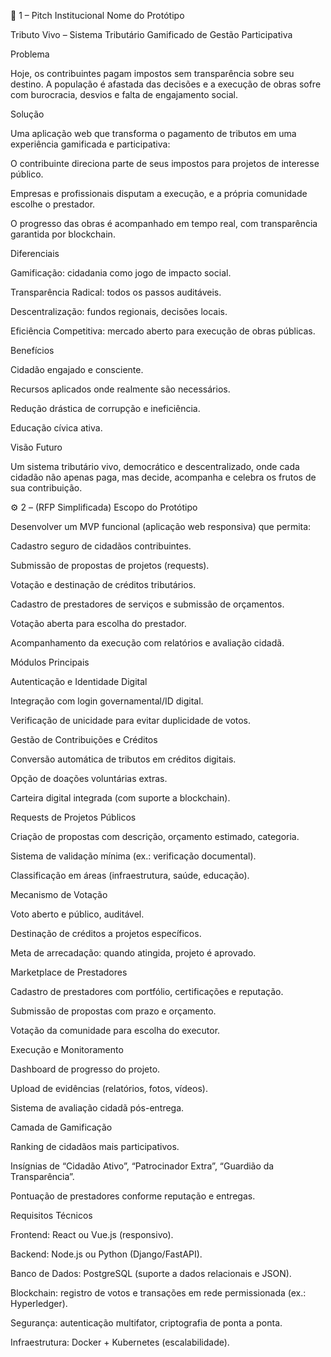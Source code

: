 🌟 1 – Pitch Institucional
Nome do Protótipo

Tributo Vivo – Sistema Tributário Gamificado de Gestão Participativa

Problema

Hoje, os contribuintes pagam impostos sem transparência sobre seu destino. A população é afastada das decisões e a execução de obras sofre com burocracia, desvios e falta de engajamento social.

Solução

Uma aplicação web que transforma o pagamento de tributos em uma experiência gamificada e participativa:

O contribuinte direciona parte de seus impostos para projetos de interesse público.

Empresas e profissionais disputam a execução, e a própria comunidade escolhe o prestador.

O progresso das obras é acompanhado em tempo real, com transparência garantida por blockchain.

Diferenciais

Gamificação: cidadania como jogo de impacto social.

Transparência Radical: todos os passos auditáveis.

Descentralização: fundos regionais, decisões locais.

Eficiência Competitiva: mercado aberto para execução de obras públicas.

Benefícios

Cidadão engajado e consciente.

Recursos aplicados onde realmente são necessários.

Redução drástica de corrupção e ineficiência.

Educação cívica ativa.

Visão Futuro

Um sistema tributário vivo, democrático e descentralizado, onde cada cidadão não apenas paga, mas decide, acompanha e celebra os frutos de sua contribuição.

⚙️ 2 – (RFP Simplificada)
Escopo do Protótipo

Desenvolver um MVP funcional (aplicação web responsiva) que permita:

Cadastro seguro de cidadãos contribuintes.

Submissão de propostas de projetos (requests).

Votação e destinação de créditos tributários.

Cadastro de prestadores de serviços e submissão de orçamentos.

Votação aberta para escolha do prestador.

Acompanhamento da execução com relatórios e avaliação cidadã.

Módulos Principais

Autenticação e Identidade Digital

Integração com login governamental/ID digital.

Verificação de unicidade para evitar duplicidade de votos.

Gestão de Contribuições e Créditos

Conversão automática de tributos em créditos digitais.

Opção de doações voluntárias extras.

Carteira digital integrada (com suporte a blockchain).

Requests de Projetos Públicos

Criação de propostas com descrição, orçamento estimado, categoria.

Sistema de validação mínima (ex.: verificação documental).

Classificação em áreas (infraestrutura, saúde, educação).

Mecanismo de Votação

Voto aberto e público, auditável.

Destinação de créditos a projetos específicos.

Meta de arrecadação: quando atingida, projeto é aprovado.

Marketplace de Prestadores

Cadastro de prestadores com portfólio, certificações e reputação.

Submissão de propostas com prazo e orçamento.

Votação da comunidade para escolha do executor.

Execução e Monitoramento

Dashboard de progresso do projeto.

Upload de evidências (relatórios, fotos, vídeos).

Sistema de avaliação cidadã pós-entrega.

Camada de Gamificação

Ranking de cidadãos mais participativos.

Insígnias de “Cidadão Ativo”, “Patrocinador Extra”, “Guardião da Transparência”.

Pontuação de prestadores conforme reputação e entregas.

Requisitos Técnicos

Frontend: React ou Vue.js (responsivo).

Backend: Node.js ou Python (Django/FastAPI).

Banco de Dados: PostgreSQL (suporte a dados relacionais e JSON).

Blockchain: registro de votos e transações em rede permissionada (ex.: Hyperledger).

Segurança: autenticação multifator, criptografia de ponta a ponta.

Infraestrutura: Docker + Kubernetes (escalabilidade).
